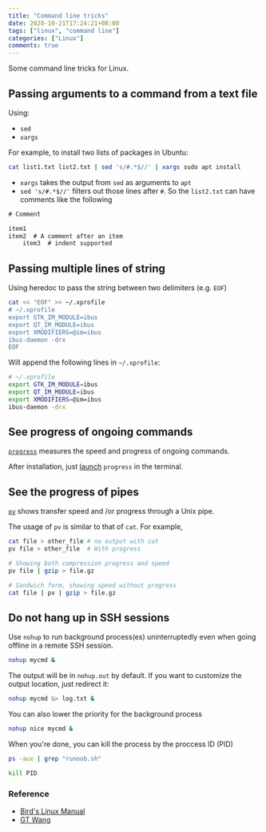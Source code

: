 ```yaml
---
title: "Command line tricks"
date: 2020-10-21T17:24:21+08:00
tags: ["linux", "command line"]
categories: ["Linux"]
comments: true
---
```


Some command line tricks for Linux.

<!--more-->

## Passing arguments to a command from a text file

Using:
- `sed`
- `xargs`

For example, to install two lists of packages in Ubuntu:

```bash
cat list1.txt list2.txt | sed 's/#.*$//' | xargs sudo apt install
```

- `xargs` takes the output from `sed` as arguments to `apt`
- `sed 's/#.*$//'` filters out those lines after `#`. So the `list2.txt` can have comments like the following
```txt
# Comment

item1
item2  # A comment after an item
    item3  # indent supported
```

## Passing multiple lines of string

Using heredoc to pass the string between two delimiters (e.g. `EOF`)

```bash
cat << "EOF" >> ~/.xprofile
# ~/.xprofile
export GTK_IM_MODULE=ibus
export QT_IM_MODULE=ibus
export XMODIFIERS=@im=ibus
ibus-daemon -drx
EOF
```

Will append the following lines in `~/.xprofile`:

```bash
# ~/.xprofile
export GTK_IM_MODULE=ibus
export QT_IM_MODULE=ibus
export XMODIFIERS=@im=ibus
ibus-daemon -drx
```

## See progress of ongoing commands

[`progress`](https://github.com/Xfennec/progress) measures the speed and progress of ongoing commands.

After installation, just [launch](https://github.com/Xfennec/progress#what-can-i-do-with-it) `progress` in the terminal.

## See the progress of pipes

[`pv`](https://linux.die.net/man/1/pv) shows transfer speed and /or progress through a Unix pipe.

The usage of `pv` is similar to that of `cat`. For example,

```bash
cat file > other_file # no output with cat
pv file > other_file  # With progress
```

```bash
# Showing both compression progress and speed
pv file | gzip > file.gz

# Sandwich form, showing speed without progress
cat file | pv | gzip > file.gz
```

## Do not hang up in SSH sessions

Use `nohup` to run background process(es) uninterruptedly even when going offline in a remote SSH session.

```bash
nohup mycmd &
```

The output will be in `nohup.out` by default. If you want to customize the output location, just redirect it:

```bash
nohup mycmd &> log.txt &
```

You can also lower the priority for the background process

```bash
nohup nice mycmd &
```

When you're done, you can kill the process by the proccess ID (PID)

```bash
ps -aux | grep "runoob.sh"

kill PID
```

### Reference

- [Bird's Linux Manual](http://linux.vbird.org/linux_basic/0440processcontrol.php#nohup)
- [GT Wang](https://blog.gtwang.org/linux/linux-nohup-command-tutorial/)

